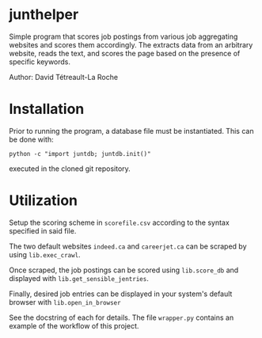 # junthelper

Simple program that scores job postings from various job aggregating websites and scores them accordingly. The extracts data from an arbitrary website, reads the text, and scores the page based on the presence of specific keywords.

Author: David Tétreault-La Roche
# Installation
Prior to running the program, a database file must be instantiated. This can be done with:
```
python -c "import juntdb; juntdb.init()"
```
executed in the cloned git repository.

# Utilization
Setup the scoring scheme in `scorefile.csv` according to the syntax specified in said file.

The two default websites `indeed.ca` and `careerjet.ca` can be scraped by using `lib.exec_crawl`. 

Once scraped, the job postings can be scored using `lib.score_db` and displayed with `lib.get_sensible_jentries`.

Finally, desired job entries can be displayed in your system's default browser with `lib.open_in_browser`

See the docstring of each for details. The file `wrapper.py` contains an example of the workflow of this project.
